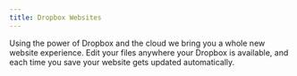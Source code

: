 ```yaml
---
title: Dropbox Websites
---
```


Using the power of Dropbox and the cloud we bring you a whole new website experience. Edit your files anywhere your Dropbox is available, and each time you save your website gets updated automatically.
